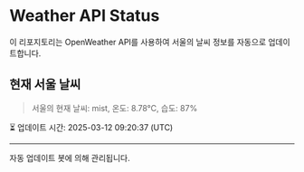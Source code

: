 
# Weather API Status

이 리포지토리는 OpenWeather API를 사용하여 서울의 날씨 정보를 자동으로 업데이트합니다.

## 현재 서울 날씨
> 서울의 현재 날씨: mist, 온도: 8.78°C, 습도: 87%

⏳ 업데이트 시간: 2025-03-12 09:20:37 (UTC)

---
자동 업데이트 봇에 의해 관리됩니다.
